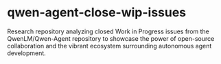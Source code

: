 # qwen-agent-close-wip-issues
Research repository analyzing closed Work in Progress issues from the QwenLM/Qwen-Agent repository to showcase the power of open-source collaboration and the vibrant ecosystem surrounding autonomous agent development.
